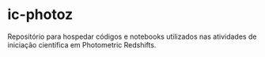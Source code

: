 # ic-photoz

Repositório para hospedar códigos e notebooks utilizados nas atividades de iniciação científica em Photometric Redshifts.
